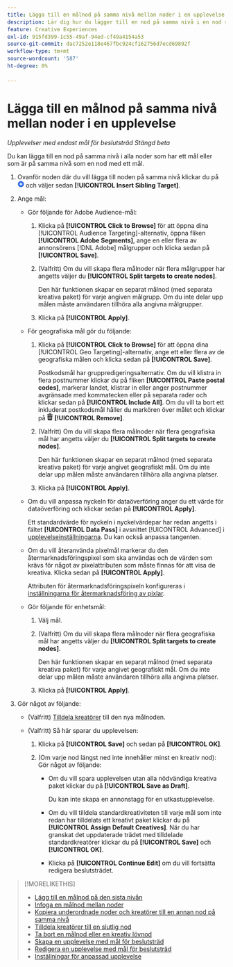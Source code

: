 ```yaml
---
title: Lägga till en målnod på samma nivå mellan noder i en upplevelse
description: Lär dig hur du lägger till en nod på samma nivå i en nod som har ett mål eller som finns på samma nivå som en nod med ett mål.
feature: Creative Experiences
exl-id: 915fd399-1c55-49af-94ed-cf49a4154a53
source-git-commit: dac7252e118e467fbc924cf162756d7ecd69892f
workflow-type: tm+mt
source-wordcount: '587'
ht-degree: 0%

---
```


# Lägga till en målnod på samma nivå mellan noder i en upplevelse

*Upplevelser med endast mål för beslutsträd*
*Stängd beta*

Du kan lägga till en nod på samma nivå i alla noder som har ett mål eller som är på samma nivå som en nod med ett mål.

<!-- 1. Open the decision tree:


In a new experience


In an existing experience,
 -->

1. Ovanför noden där du vill lägga till noden på samma nivå klickar du på ![Lägg till](/help/creative/assets/add.png "Lägg till") och väljer sedan **[!UICONTROL Insert Sibling Target]**.

1. Ange mål:

   * Gör följande för Adobe Audience-mål:

      1. Klicka på **[!UICONTROL Click to Browse]** för att öppna dina [!UICONTROL Audience Targeting]-alternativ, öppna fliken **[!UICONTROL Adobe Segments]**, ange en eller flera av annonsörens [!DNL Adobe] målgrupper och klicka sedan på **[!UICONTROL Save]**.

      1. (Valfritt) Om du vill skapa flera målnoder när flera målgrupper har angetts väljer du **[!UICONTROL Split targets to create nodes]**.

         Den här funktionen skapar en separat målnod (med separata kreativa paket) för varje angiven målgrupp. Om du inte delar upp målen måste användaren tillhöra alla angivna målgrupper.

      1. Klicka på **[!UICONTROL Apply]**.

   * För geografiska mål gör du följande:

      1. Klicka på **[!UICONTROL Click to Browse]** för att öppna dina [!UICONTROL Geo Targeting]-alternativ, ange ett eller flera av de geografiska målen och klicka sedan på **[!UICONTROL Save]**.

         Postkodsmål har gruppredigeringsalternativ. Om du vill klistra in flera postnummer klickar du på fliken **[!UICONTROL Paste postal codes]**, markerar landet, klistrar in eller anger postnummer avgränsade med kommatecken eller på separata rader och klickar sedan på **[!UICONTROL Include All]**. Om du vill ta bort ett inkluderat postkodsmål håller du markören över målet och klickar på ![Ta bort](/help/creative/assets/delete.png "Ta bort") **[!UICONTROL Remove]**.

      1. (Valfritt) Om du vill skapa flera målnoder när flera geografiska mål har angetts väljer du **[!UICONTROL Split targets to create nodes]**.

         Den här funktionen skapar en separat målnod (med separata kreativa paket) för varje angivet geografiskt mål. Om du inte delar upp målen måste användaren tillhöra alla angivna platser.

      1. Klicka på **[!UICONTROL Apply]**.

   * Om du vill anpassa nyckeln för dataöverföring anger du ett värde för dataöverföring och klickar sedan på **[!UICONTROL Apply]**.

     Ett standardvärde för nyckeln i nyckelvärdepar har redan angetts i fältet **[!UICONTROL Data Pass]** i avsnittet [!UICONTROL Advanced] i [upplevelseinställningarna](experience-settings-targeting.md). Du kan också anpassa tangenten.

   * Om du vill återanvända pixelmål markerar du den återmarknadsföringspixel som ska användas och de värden som krävs för något av pixelattributen som måste finnas för att visa de kreativa. Klicka sedan på **[!UICONTROL Apply]**.

     Attributen för återmarknadsföringspixeln konfigureras i [inställningarna för återmarknadsföring av pixlar](/help/creative/pixels/retargeting-pixel-manage.md).

   * Gör följande för enhetsmål:

      1. Välj mål.

      1. (Valfritt) Om du vill skapa flera målnoder när flera geografiska mål har angetts väljer du **[!UICONTROL Split targets to create nodes]**.

         Den här funktionen skapar en separat målnod (med separata kreativa paket) för varje angivet geografiskt mål. Om du inte delar upp målen måste användaren tillhöra alla angivna platser.

      1. Klicka på **[!UICONTROL Apply]**.

1. Gör något av följande:

   * (Valfritt) [Tilldela kreatörer](experience-assign-creative-bundles.md) till den nya målnoden.

   * (Valfritt) Så här sparar du upplevelsen:

      1. Klicka på **[!UICONTROL Save]** och sedan på **[!UICONTROL OK]**.

      1. (Om varje nod längst ned inte innehåller minst en kreativ nod): Gör något av följande:

         * Om du vill spara upplevelsen utan alla nödvändiga kreativa paket klickar du på **[!UICONTROL Save as Draft]**.

           Du kan inte skapa en annonstagg för en utkastupplevelse.

         * Om du vill tilldela standardkreativiteten till varje mål som inte redan har tilldelats ett kreativt paket klickar du på **[!UICONTROL Assign Default Creatives]**. När du har granskat det uppdaterade trädet med tilldelade standardkreatörer klickar du på **[!UICONTROL Save]** och **[!UICONTROL OK]**.

         * Klicka på **[!UICONTROL Continue Edit]** om du vill fortsätta redigera beslutsträdet.

>[!MORELIKETHIS]
>
>* [Lägg till en målnod på den sista nivån](experience-target-node-add-final.md)
>* [Infoga en målnod mellan noder](experience-target-node-add-inner.md)
>* [Kopiera underordnade noder och kreatörer till en annan nod på samma nivå](experience-target-node-copy.md)
>* [Tilldela kreatörer till en slutlig nod](experience-assign-creative-bundles.md)
>* [Ta bort en målnod eller en kreativ lövnod](/help/creative/experiences/experience-target-node-delete.md)
>* [Skapa en upplevelse med mål för beslutsträd](experience-create-targeting.md)
>* [Redigera en upplevelse med mål för beslutsträd](experience-edit-targeting.md)
>* [Inställningar för anpassad upplevelse](experience-settings-targeting.md)
